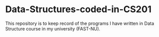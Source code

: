 # Data-Structures-coded-in-CS201

This repository is to keep record of the programs I have written in Data Structure course in my university (FAST-NU).

